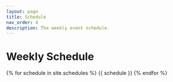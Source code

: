 ```yaml
---
layout: page
title: Schedule
nav_order: 4
description: The weekly event schedule.
---
```


# Weekly Schedule

<!--
See the [Schedule and Roadmap]({{site.url}}/{{site.baseurl}}/success/#time-management-and-scheduling) suggestions for organizing your time. 

Use the same Zoom link for lab and office hours as you use for lecture.

You can also [schedule a meeting with Prof. K using this link](https://appt.link/ykk).
-->

{% for schedule in site.schedules %}
{{ schedule }}
{% endfor %}
